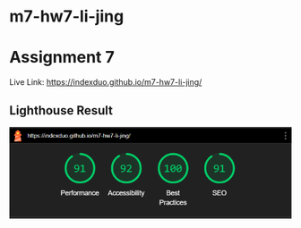 # m7-hw7-li-jing

# Assignment 7

Live Link: https://indexduo.github.io/m7-hw7-li-jing/

## Lighthouse Result

![Lighthouse Result](images/lighthouse-result.png)
